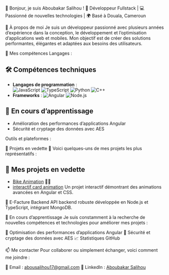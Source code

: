 👋 Bonjour, je suis Aboubakar Salihou !
🎯 Développeur Fullstack | 💻 Passionné de nouvelles technologies | 🌍 Basé à Douala, Cameroun

🚀 À propos de moi
Je suis un développeur passionné avec plusieurs années d’expérience dans la conception, le développement et l’optimisation d’applications web et mobiles. Mon objectif est de créer des solutions performantes, élégantes et adaptées aux besoins des utilisateurs.

🔧 Mes compétences
Langages :

## 🛠️ Compétences techniques
- **Langages de programmation** :  
  ![JavaScript](https://img.shields.io/badge/JavaScript-%23F7DF1E.svg?style=for-the-badge&logo=javascript&logoColor=black)
  ![TypeScript](https://img.shields.io/badge/TypeScript-%23007ACC.svg?style=for-the-badge&logo=typescript&logoColor=white)
  ![Python](https://img.shields.io/badge/Python-%233776AB.svg?style=for-the-badge&logo=python&logoColor=white)
  ![C++](https://img.shields.io/badge/C++-%2300599C.svg?style=for-the-badge&logo=cplusplus&logoColor=white)
- **Frameworks** :
  ![Angular](https://img.shields.io/badge/Angular-%23DD0031.svg?style=for-the-badge&logo=angular&logoColor=white)
  ![Node.js](https://img.shields.io/badge/Node.js-%23339933.svg?style=for-the-badge&logo=node.js&logoColor=white)

## 🌱 En cours d’apprentissage
- Amélioration des performances d’applications Angular
- Sécurité et cryptage des données avec AES

Outils et plateformes :

🌟 Projets en vedette
📌 Voici quelques-uns de mes projets les plus représentatifs :
## 🌟 Mes projets en vedette
- [Bike Animation]([https://github.com/aboubakar-salihou/bike-animation](https://github.com/salihou001/bike-animation)) 🚴‍♂️
- [interactif card animation]([https://github.com/aboubakar-salihou/e-facture-backend](https://github.com/salihou001/interactif-card-animation))
Un projet interactif démontrant des animations avancées en Angular et CSS.

💼 E-Facture Backend
API backend robuste développée en Node.js et TypeScript, intégrant MongoDB.

🌱 En cours d’apprentissage
Je suis constamment à la recherche de nouvelles compétences et technologies pour améliorer mes projets :

🔧 Optimisation des performances d’applications Angular
🔐 Sécurité et cryptage des données avec AES
📈 Statistiques GitHub


📫 Me contacter
Pour collaborer ou simplement échanger, voici comment me joindre :

📧 Email : abousalihou17@gmail.com
🔗 LinkedIn : [Aboubakar Salihou](https://www.linkedin.com/in/aboubakar-salihou-7b2a22270/)
